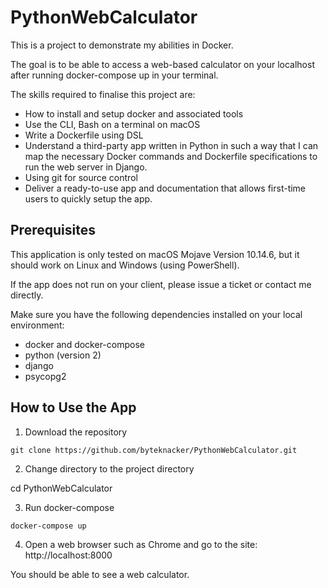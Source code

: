 # PythonWebCalculator

This is a project to demonstrate my abilities in Docker. 

The goal is to be able to access a web-based calculator on your localhost after running docker-compose up in your terminal.

The skills required to finalise this project are:

- How to install and setup docker and associated tools
- Use the CLI, Bash on a terminal on macOS
- Write a Dockerfile using DSL
- Understand a third-party app written in Python in such a way that I can map the necessary Docker commands and Dockerfile specifications to run the web server in Django.
- Using git for source control
- Deliver a ready-to-use app and documentation that allows first-time users to quickly setup the app. 

## Prerequisites

This application is only tested on macOS Mojave Version 10.14.6, but it should work on Linux and Windows (using PowerShell).

If the app does not run on your client, please issue a ticket or contact me directly. 

Make sure you have the following dependencies installed on your local environment:

- docker and docker-compose
- python (version 2)
- django
- psycopg2

## How to Use the App

1. Download the repository

`git clone https://github.com/byteknacker/PythonWebCalculator.git`

2. Change directory to the project directory

cd PythonWebCalculator

3. Run docker-compose

`docker-compose up`

4. Open a web browser such as Chrome and go to the site: http://localhost:8000

You should be able to see a web calculator. 
